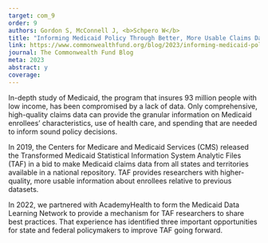 ```yaml
---
target: com_9
order: 9
authors: Gordon S, McConnell J, <b>Schpero W</b>
title: "Informing Medicaid Policy Through Better, More Usable Claims Data"
link: https://www.commonwealthfund.org/blog/2023/informing-medicaid-policy-better-claims-data
journal: The Commonwealth Fund Blog
meta: 2023
abstract: y
coverage:
---
```

In-depth study of Medicaid, the program that insures 93 million people with low income, has been compromised by a lack of data. Only comprehensive, high-quality claims data can provide the granular information on Medicaid enrollees’ characteristics, use of health care, and spending that are needed to inform sound policy decisions.

In 2019, the Centers for Medicare and Medicaid Services (CMS) released the Transformed Medicaid Statistical Information System Analytic Files (TAF) in a bid to make Medicaid claims data from all states and territories available in a national repository. TAF provides researchers with higher-quality, more usable information about enrollees relative to previous datasets.

In 2022, we partnered with AcademyHealth to form the Medicaid Data Learning Network to provide a mechanism for TAF researchers to share best practices. That experience has identified three important opportunities for state and federal policymakers to improve TAF going forward.